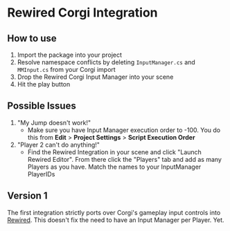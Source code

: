 # Rewired Corgi Integration
## How to use
1. Import the package into your project
2. Resolve namespace conflicts by deleting `InputManager.cs` and `MMInput.cs` from your Corgi import
3. Drop the Rewired Corgi Input Manager into your scene
4. Hit the play button
## Possible Issues
1. "My Jump doesn't work!"
   * Make sure you have Input Manager execution order to -100. You do this from **Edit** > **Project Settings** > **Script Execution Order**
2. "Player 2 can't do anything!"
   * Find the Rewired Integration in your scene and click "Launch Rewired Editor". From there click the "Players" tab and add as many Players as you have. Match the names to your InputManager PlayerIDs
## Version 1
The first integration strictly ports over Corgi's gameplay input controls into [Rewired](https://assetstore.unity.com/packages/tools/utilities/rewired-21676 "Rewired - Asset Store").
This doesn't fix the need to have an Input Manager per Player. Yet. 
